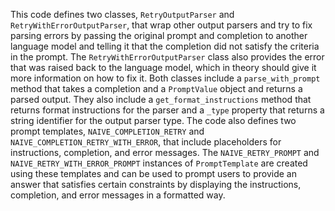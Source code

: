 This code defines two classes, `RetryOutputParser` and `RetryWithErrorOutputParser`, that wrap other output parsers and try to fix parsing errors by passing the original prompt and completion to another language model and telling it that the completion did not satisfy the criteria in the prompt. The `RetryWithErrorOutputParser` class also provides the error that was raised back to the language model, which in theory should give it more information on how to fix it. Both classes include a `parse_with_prompt` method that takes a completion and a `PromptValue` object and returns a parsed output. They also include a `get_format_instructions` method that returns format instructions for the parser and a `_type` property that returns a string identifier for the output parser type. The code also defines two prompt templates, `NAIVE_COMPLETION_RETRY` and `NAIVE_COMPLETION_RETRY_WITH_ERROR`, that include placeholders for instructions, completion, and error messages. The `NAIVE_RETRY_PROMPT` and `NAIVE_RETRY_WITH_ERROR_PROMPT` instances of `PromptTemplate` are created using these templates and can be used to prompt users to provide an answer that satisfies certain constraints by displaying the instructions, completion, and error messages in a formatted way.

